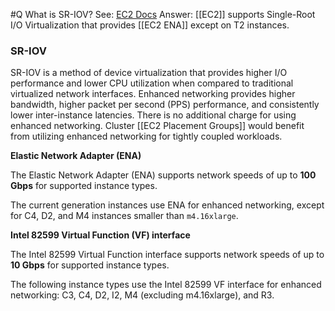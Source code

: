 #Q What is SR-IOV?
See: [EC2 Docs](https://docs.aws.amazon.com/AWSEC2/latest/UserGuide/enhanced-networking.html)
Answer:
[[EC2]] supports Single-Root I/O Virtualization that provides [[EC2 ENA]] except on T2 instances.

### SR-IOV

SR-IOV is a method of device virtualization that provides higher I/O performance and lower CPU utilization when compared to traditional virtualized network interfaces. Enhanced networking provides higher bandwidth, higher packet per second (PPS) performance, and consistently lower inter-instance latencies. There is no additional charge for using enhanced networking. Cluster [[EC2 Placement Groups]] would benefit from utilizing enhanced networking for tightly coupled workloads.

**Elastic Network Adapter (ENA)**

The Elastic Network Adapter (ENA) supports network speeds of up to **100 Gbps** for supported instance types.

The current generation instances use ENA for enhanced networking, except for C4, D2, and M4 instances smaller than `m4.16xlarge`.

**Intel 82599 Virtual Function (VF) interface**

The Intel 82599 Virtual Function interface supports network speeds of up to **10 Gbps** for supported instance types.

The following instance types use the Intel 82599 VF interface for enhanced networking: C3, C4, D2, I2, M4 (excluding m4.16xlarge), and R3.
